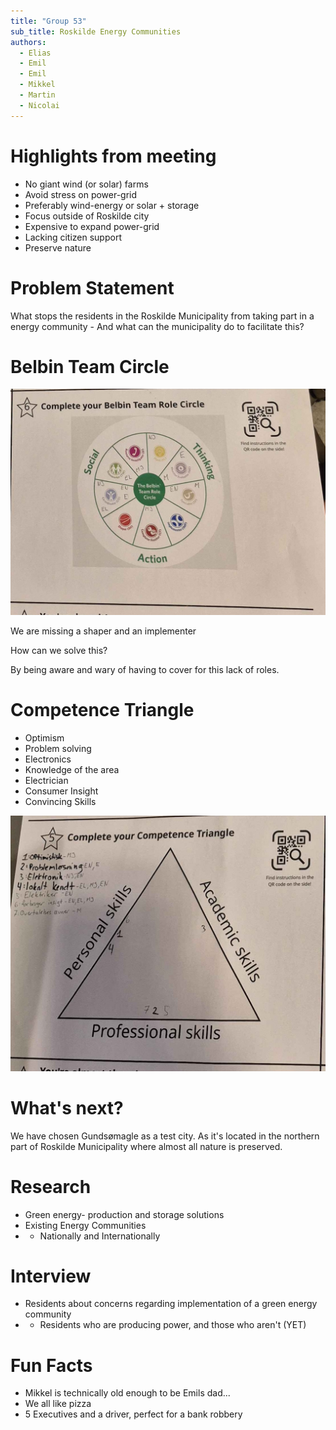 ```yaml
---
title: "Group 53"
sub_title: Roskilde Energy Communities
authors: 
  - Elias
  - Emil
  - Emil
  - Mikkel
  - Martin
  - Nicolai
---
```



Highlights from meeting
===
<!-- speaker_note: this is a speaker note -->
- No giant wind (or solar) farms
- Avoid stress on power-grid
- Preferably wind-energy or solar + storage
- Focus outside of Roskilde city
- Expensive to expand power-grid
- Lacking citizen support
- Preserve nature
<!-- new_lines: 5 -->
<!-- pause -->
# Problem Statement
What stops the residents in the Roskilde Municipality from taking part in a
energy community - And what can the municipality do to facilitate this?

<!-- end_slide -->


Belbin Team Circle
===
![image:width:65%](./belbin.jpg)

We are missing a shaper and an implementer

How can we solve this?
<!-- pause --> 
By being aware and wary of having to cover for this lack of roles.

<!-- end_slide -->

Competence Triangle
===
<!-- column_layout: [1, 1] -->
<!-- column: 0 -->

- Optimism
- Problem solving
- Electronics
- Knowledge of the area
- Electrician
- Consumer Insight
- Convincing Skills

<!-- column: 1 -->
![image:width:100%](./competence.jpg)

<!-- end_slide -->

What's next?
===

We have chosen Gundsømagle as a test city.
As it's located in the northern part of Roskilde Municipality where almost all nature is preserved.

# Research
- Green energy- production and storage solutions
- Existing Energy Communities
- - Nationally and Internationally

# Interview
- Residents about concerns regarding implementation of a green energy community
- - Residents who are producing power, and those who aren't (YET)


<!-- end_slide -->


Fun Facts
===

- Mikkel is technically old enough to be Emils dad...
- We all like pizza
- 5 Executives and a driver, perfect for a bank robbery




